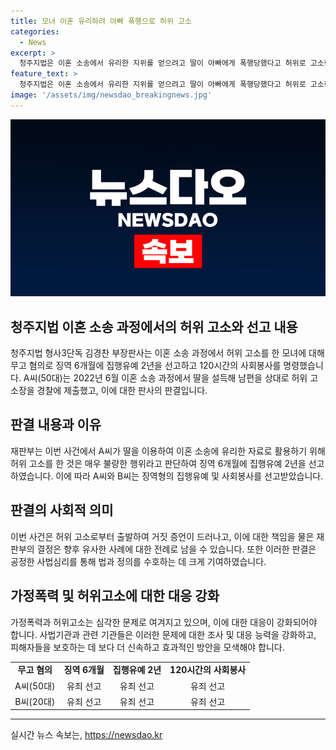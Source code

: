 ```yaml
---
title: 모녀 이혼 유리하려 아빠 폭행으로 허위 고소
categories:
  - News
excerpt: >
  청주지법은 이혼 소송에서 유리한 지위를 얻으려고 딸이 아빠에게 폭행당했다고 허위로 고소한 모녀에게 징역형의 집행유예를 선고했다. A 씨와 B 씨에게 각각 징역 6개월에 집행유예 2년을 선고하고 120시간의 사회봉사를 명령했다. 이들은 이혼소송에서 유리한 자료로 활용하기 위해 허위 고소를 한 것으로 밝혀졌으며, 재판부는 이를 매우 불량한 행위로 규정했다.
feature_text: >
  청주지법은 이혼 소송에서 유리한 지위를 얻으려고 딸이 아빠에게 폭행당했다고 허위로 고소한 모녀에게 징역형의 집행유예를 선고했다. A 씨와 B 씨에게 각각 징역 6개월에 집행유예 2년을 선고하고 120시간의 사회봉사를 명령했다. 이들은 이혼소송에서 유리한 자료로 활용하기 위해 허위 고소를 한 것으로 밝혀졌으며, 재판부는 이를 매우 불량한 행위로 규정했다.
image: '/assets/img/newsdao_breakingnews.jpg'
---
```


<p><img src="/assets/img/newsdao_breakingnews.jpg" alt="ontimetimes 속보" /></p>

<h2 data-ke-size="size26">청주지법 이혼 소송 과정에서의 허위 고소와 선고 내용</h2>

<p data-ke-size="size16">청주지법 형사3단독 김경찬 부장판사는 이혼 소송 과정에서 허위 고소를 한 모녀에 대해 무고 혐의로 징역 6개월에 집행유예 2년을 선고하고 120시간의 사회봉사를 명령했습니다. A씨(50대)는 2022년 6월 이혼 소송 과정에서 딸을 설득해 남편을 상대로 허위 고소장을 경찰에 제출했고, 이에 대한 판사의 판결입니다.</p>

<h2 data-ke-size="size26">판결 내용과 이유</h2>

<p data-ke-size="size16">재판부는 이번 사건에서 A씨가 딸을 이용하여 이혼 소송에 유리한 자료로 활용하기 위해 허위 고소를 한 것은 매우 불량한 행위라고 판단하여 징역 6개월에 집행유예 2년을 선고하였습니다. 이에 따라 A씨와 B씨는 징역형의 집행유예 및 사회봉사를 선고받았습니다.</p>

<h2 data-ke-size="size26">판결의 사회적 의미</h2>

<p data-ke-size="size16">이번 사건은 허위 고소로부터 출발하여 거짓 증언이 드러나고, 이에 대한 책임을 물은 재판부의 결정은 향후 유사한 사례에 대한 전례로 남을 수 있습니다. 또한 이러한 판결은 공정한 사법심리를 통해 법과 정의를 수호하는 데 크게 기여하였습니다.</p>

<h2 data-ke-size="size26">가정폭력 및 허위고소에 대한 대응 강화</h2>

<p data-ke-size="size16">가정폭력과 허위고소는 심각한 문제로 여겨지고 있으며, 이에 대한 대응이 강화되어야 합니다. 사법기관과 관련 기관들은 이러한 문제에 대한 조사 및 대응 능력을 강화하고, 피해자들을 보호하는 데 보다 더 신속하고 효과적인 방안을 모색해야 합니다.</p>

<table>
    <tr>
        <td style="text-align: center; height: 17px;"><b>무고 혐의</b></td>
        <td style="text-align: center; height: 17px;"><b>징역 6개월</b></td>
        <td style="text-align: center; height: 17px;"><b>집행유예 2년</b></td>
        <td style="text-align: center; height: 17px;"><b>120시간의 사회봉사</b></td>
    </tr>
    <tr>
        <td style="text-align: center; height: 17px;">A씨(50대)</td>
        <td style="text-align: center; height: 17px;">유죄 선고</td>
        <td style="text-align: center; height: 17px;">유죄 선고</td>
        <td style="text-align: center; height: 17px;">유죄 선고</td>
    </tr>
    <tr>
        <td style="text-align: center; height: 17px;">B씨(20대)</td>
        <td style="text-align: center; height: 17px;">유죄 선고</td>
        <td style="text-align: center; height: 17px;">유죄 선고</td>
        <td style="text-align: center; height: 17px;">유죄 선고</td>
    </tr>
</table>

<p><hr></p>
실시간 뉴스 속보는, <a href="https://newsdao.kr" rel="dofollow">https://newsdao.kr</a>


